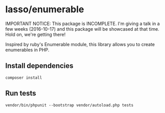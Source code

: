 # lasso/enumerable

IMPORTANT NOTICE: This package is INCOMPLETE. I'm giving a talk in a few weeks (2016-10-17) and this package will be showcased at that time. Hold on, we're getting there!

Inspired by ruby's Enumerable module, this library allows you to create enumerables in PHP.

## Install dependencies
`composer install`

## Run tests
`vendor/bin/phpunit --bootstrap vendor/autoload.php tests`

